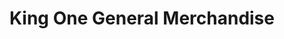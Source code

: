 ---
title: "King One General Merchandise"
url: /san-mateo/king-one-general-merchandise/
shop: supermarket
---